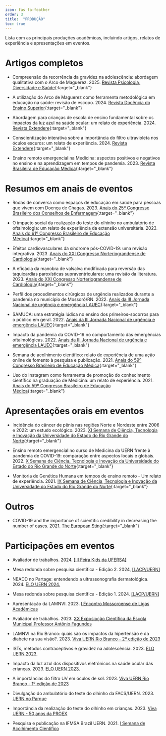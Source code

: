 ```yaml
---
icon: fas fa-feather
order: 3
title:  "PRODUÇÃO"
toc: true
---
```


Lista com as principais produções acadêmicas, incluindo artigos, relatos de experiência e apresentações em eventos.

# Artigos completos

- Compreensão da recorrência da gravidez na adolescência: abordagem qualitativa com o Arco de Maguerez. 2025. [Revista Psicologia, Diversidade e Saúde](https://doi.org/10.17267/2317-3394rpds.2025.e5847){:target="_blank"}

- A utilização do Arco de Maguerez como ferramenta metodológica em educação na saúde: revisão de escopo. 2024. [Revista Docência do Ensino Superior](https://doi.org/10.35699/2237-5864.2024.46778){:target="_blank"}

- Abordagem para crianças de escola de ensino fundamental sobre os impactos da luz azul na saúde ocular: um relato de experiência. 2024. [Revista Extendere](https://periodicos.apps.uern.br/index.php/EXT/article/view/5788){:target="_blank"}

- Conscientização interativa sobre a importância do filtro ultravioleta nos óculos escuros: um relato de experiência. 2024. [Revista Extendere](https://periodicos.apps.uern.br/index.php/EXT/article/view/5782){:target="_blank"}

- Ensino remoto emergencial na Medicina: aspectos positivos e negativos no ensino e na aprendizagem em tempos de pandemia. 2023. [Revista Brasileira de Educação Médica](https://doi.org/10.1590/1981-5271v47.1-20220233){:target="_blank"}

# Resumos em anais de eventos

- Rodas de conversa como espaços de educação em saúde para pessoas que vivem com Doença de Chagas. 2023. [Anais do 25º Congresso Brasileiro dos Conselhos de Enfermagem](https://inscricoes-cbcenf.cofen.gov.br/anais/21/show){:target="_blank"}

- O impacto social da realização do teste do olhinho no ambulatório de oftalmologia: um relato de experiência da extensão universitária. 2023. [Anais do 61º Congresso Brasileiro de Educação Médica](https://website.abem-educmed.org.br/wp-content/uploads/2024/01/Anais-61-COBEM-1.pdf){:target="_blank"}

- Efeitos cardiovasculares da síndrome pós-COVID-19: uma revisão integrativa. 2023. [Anais do XXI Congresso Norteriograndense de Cardiologia](https://abccardiol.org/wp-content/uploads/2023/06/Anais_Norteriograndense_2023.x47225.pdf){:target="_blank"}

- A eficácia da manobra de valsalva modificada para reversão das taquicardias paroxísticas supraventriculares: uma revisão da literatura. 2023. [Anais do XXI Congresso Norteriograndense de Cardiologia](https://abccardiol.org/wp-content/uploads/2023/06/Anais_Norteriograndense_2023.x47225.pdf){:target="_blank"}

- Perfil dos procedimentos cirúrgicos de urgência realizados durante a pandemia no município de Mossoró/RN. 2022. [Anais da III Jornada Nacional de urgência e emergência LAUEC](https://www.even3.com.br/anais/iiijornada2022/523611-perfil-dos-procedimentos-cirurgicos-de-urgencia-realizados-durante-a-pandemia-no-municipio-de-mossororn/){:target="_blank"}

- SAMUCA: uma estratégia lúdica no ensino dos primeiros-socorros para o público em geral. 2022. [Anais da III Jornada Nacional de urgência e emergência LAUEC](https://www.even3.com.br/anais/iiijornada2022/523612-samuca--uma-estrategia-ludica-no-ensino-dos-primeiros-socorros-para-o-publico-em-geral/){:target="_blank"}

- Impacto da pandemia da COVID-19 no comportamento das emergências oftalmológicas. 2022. [Anais da III Jornada Nacional de urgência e emergência LAUEC](https://www.even3.com.br/anais/iiijornada2022/523613-impacto-da-pandemia-da-covid-19-no-comportamento-das-emergencias-oftalmologicas/){:target="_blank"}

- Semana de acolhimento científico: relato de experiência de uma ação online de fomento à pesquisa e publicação. 2021. [Anais do 59º Congresso Brasileiro de Educação Médica](https://website.abem-educmed.org.br/wp-content/uploads/2021/10/59-COBEM-ANAIS-COMPLETO.pdf){:target="_blank"}

- Uso do Instagram como ferramenta de promoção do conhecimento científico na graduação de Medicina: um relato de experiência. 2021. [Anais do 59º Congresso Brasileiro de Educação Médica](https://website.abem-educmed.org.br/wp-content/uploads/2021/10/59-COBEM-ANAIS-COMPLETO.pdf){:target="_blank"}

# Apresentações orais em eventos

- Incidência do câncer de pênis nas regiões Norte e Nordeste entre 2006 e 2022: um estudo ecológico. 2023. [XI Semana de Ciência, Tecnologia e Inovação da Universidade do Estado do Rio Grande do Norte](https://portal.uern.br/propeg/pibic-pibiti-e-pibic-em/semana-de-ciencia-tecnologia-e-inovacao-scti/){:target="_blank"}

- Ensino remoto emergencial no curso de Medicina da UERN frente à pandemia de COVID-19: comparação entre aspectos locais e globais. 2022. [X Semana de Ciência, Tecnologia e Inovação da Universidade do Estado do Rio Grande do Norte](https://portal.uern.br/propeg/pibic-pibiti-e-pibic-em/semana-de-ciencia-tecnologia-e-inovacao-scti/){:target="_blank"}

- Monitoria de Genética Humana em tempos de ensino remoto - Um relato de experiência. 2021. [IX Semana de Ciência, Tecnologia e Inovação da Universidade do Estado do Rio Grande do Norte](https://portal.uern.br/propeg/pibic-pibiti-e-pibic-em/semana-de-ciencia-tecnologia-e-inovacao-scti/){:target="_blank"}

# Outros

- COVID-19 and the importance of scientific credibility in decreasing the number of cases. 2021. [The European Sting](https://europeansting.com/2021/05/25/covid-19-and-the-importance-of-scientific-credibility-in-decreasing-the-number-of-cases/){:target="_blank"}

# Participações em eventos

- Avaliador de trabalhos. 2024. <u>[III Feira Kids da UFERSA]</u>

- Mesa redonda sobre pesquisa científica - Edição 2. 2024, <u>[LACP/UERN]</u>

- NEADD no Partage: entendendo a ultrassonografia dermatológica. 2024. <u>ELO UERN 2024.</u>

- Mesa redonda sobre pesquisa científica - Edição 1. 2024. <u>[LACP/UERN]</u>

- Apresentação da LAMNVI. 2023. <u>I Encontro Mossoroense de Ligas Acadêmicas</u>

- Avaliador de trabalhos. 2023. <u>XX Exposioção Científica da Escola Municipal Professor Antônio Fagundes</u>

- LAMNVI na Rio Branco: quais são os impactos da hipertensão e da diabete na sua visão?. 2023. <u>Viva UERN Rio Branco - 2º edição de 2023</u>

- ISTs, métodos contraceptivos e gravidez na adolescência. 2023. <u>ELO UERN 2023.</u>

- Impacto da luz azul dos dispositivos eletrônicos na saúde ocular das crianças. 2023. <u>ELO UERN 2023.</u>

- A importâncias do filtro UV em óculos de sol. 2023. <u>Viva UERN Rio Branco - 1º edição de 2023</u>

- Divulgação do ambulatório do teste do olhinho da FACS/UERN. 2023. <u>UERN no Parque</u>

- Importância da realização do teste do olhinho em crianças. 2023. <u>Viva UERN - 50 anos da PROEX</u>

- Pesquisa e publicação na IFMSA Brazil UERN. 2021. <u>I Semana de Acolhimento Científico</u>